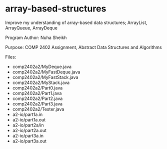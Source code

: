 # array-based-structures

Improve my understanding of array-based data structures; ArrayList, ArrayQueue, ArrayDeque

Program Author: Nuha Sheikh

Purpose: COMP 2402 Assignment, Abstract Data Structures and Algorithms 

Files:
- comp2402a2/MyDeque.java
- comp2402a2/MyFastDeque.java
- comp2402a2/MyFastStack.java
- comp2402a2/MyStack.java
- comp2402a2/Part0.java
- comp2402a2/Part1.java
- comp2402a2/Part2.java
- comp2402a2/Part3.java
- comp2402a2/Tester.java
- a2-io/part1a.in
- a2-io/part1a.out
- a2-io/part2a/in
- a2-io/part2a.out
- a2-io/part3a.in
- a2-io/part3a.out
